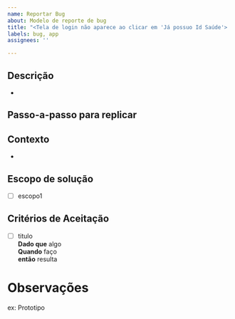 ```yaml
---
name: Reportar Bug
about: Modelo de reporte de bug
title: "<Tela de login não aparece ao clicar em 'Já possuo Id Saúde'> ..."
labels: bug, app
assignees: ''

---
```


## **Descrição**

-

## Passo-a-passo para replicar

## **Contexto**

-

## **Escopo de solução**

- [ ] escopo1

## **Critérios de Aceitação**

- [ ] titulo  
**Dado que** algo  
**Quando** faço  
**então** resulta


# Observações

ex: Prototipo
